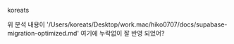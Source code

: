 koreats

위 분석 내용이 '/Users/koreats/Desktop/work.mac/hiko0707/docs/supabase-migration-optimized.md' 여기에 누락없이 잘 반영 되었어?
